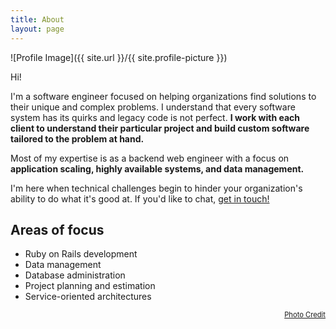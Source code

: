 ```yaml
---
title: About
layout: page
---
```

![Profile Image]({{ site.url }}/{{ site.profile-picture }})

Hi!

<p>
I'm a software engineer focused on helping organizations find solutions to their unique and complex problems. I understand that every software system has its quirks and legacy code is not perfect. <b>I work with each client to understand their particular project and build custom software tailored to the problem at hand.</b>
</p>

<p>
Most of my expertise is as a backend web engineer with a focus on <b>application scaling, highly available systems, and data management.</b>
</p>

<p>
I'm here when technical challenges begin to hinder your organization's ability to do what it's good at. If you'd like to chat, <a class="link" href="{{ site.url }}/contact">get in touch!</a>
</p>

<h2>Areas of focus</h2>

<ul class="skill-list">
	<li>Ruby on Rails development</li>
	<li>Data management</li>
	<li>Database administration</li>
	<li>Project planning and estimation</li>
	<li>Service-oriented architectures</li>
</ul>

<p align="right">
<a style="font-size:80%;" class="link" target="_blank" href="https://secca.smugmug.com/Spotted-Horse-Gravel-Ultra/i-z2R2bPk">Photo Credit</a>
</p>
